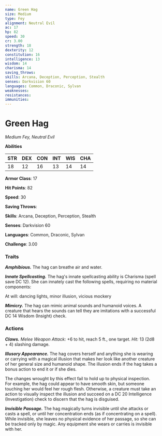 ```yaml
---
name: Green Hag
size: Medium
type: Fey
alignment: Neutral Evil
ac: 17
hp: 82
speed: 30
cr: 3.00
strength: 18
dexterity: 12
constitution: 16
intelligence: 13
wisdom: 14
charisma: 14
saving_throws: 
skills: Arcana, Deception, Perception, Stealth
senses: Darkvision 60
languages: Common, Draconic, Sylvan
weaknesses:
resistances:
immunities:
---
```


# Green Hag

*Medium Fey, Neutral Evil*

**Abilities**

| STR | DEX | CON | INT | WIS | CHA |
| --- | --- | --- | --- | --- | --- |
| 18 | 12 | 16 | 13 | 14 | 14 |

**Armor Class**: 17

**Hit Points**: 82

**Speed**: 30

**Saving Throws**: 

**Skills**: Arcana, Deception, Perception, Stealth

**Senses**: Darkvision 60

**Languages**: Common, Draconic, Sylvan

**Challenge**: 3.00


### Traits
***Amphibious.*** The hag can breathe air and water. 

***Innate Spellcasting.*** The hag's innate spellcasting ability is Charisma (spell save DC 12). She can innately cast the following spells, requiring no material components: 

At will: dancing lights, minor illusion, vicious mockery 

***Mimicry.*** The hag can mimic animal sounds and humanoid voices. A creature that hears the sounds can tell they are imitations with a successful DC 14 Wisdom (Insight) check.

### Actions
***Claws.*** *Melee Weapon Attack:* +6 to hit, reach 5 ft., one target. *Hit:* 13 (2d8 + 4) slashing damage. 

***Illusory Appearance.*** The hag covers herself and anything she is wearing or carrying with a magical illusion that makes her look like another creature of her general size and humanoid shape. The illusion ends if the hag takes a bonus action to end it or if she dies.

The changes wrought by this effect fail to hold up to physical inspection. For example, the hag could appear to have smooth skin, but someone touching her would feel her rough flesh. Otherwise, a creature must take an action to visually inspect the illusion and succeed on a DC 20 Intelligence (Investigation) check to discern that the hag is disguised. 

***Invisible Passage.*** The hag magically turns invisible until she attacks or casts a spell, or until her concentration ends (as if concentrating on a spell). While invisible, she leaves no physical evidence of her passage, so she can be tracked only by magic. Any equipment she wears or carries is invisible with her.
